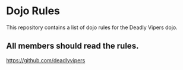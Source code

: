 Dojo Rules
==========

This repository contains a list of dojo rules for the Deadly Vipers dojo.
## All members should read the rules.
https://github.com/deadlyvipers

